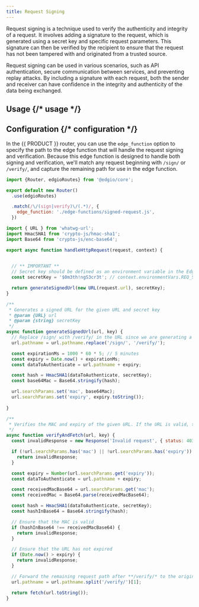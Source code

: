 ```yaml
---
title: Request Signing
---
```


Request signing is a technique used to verify the authenticity and integrity of a request. It involves adding a signature to the request, which is generated using a secret key and specific request parameters. This signature can then be verified by the recipient to ensure that the request has not been tampered with and originated from a trusted source.

Request signing can be used in various scenarios, such as API authentication, secure communication between services, and preventing replay attacks. By including a signature with each request, both the sender and receiver can have confidence in the integrity and authenticity of the data being exchanged.

## Usage {/* usage */}



## Configuration {/* configuration */}

In the {{ PRODUCT }} router, you can use the `edge_function` option to specify the path to the edge function that will handle the request signing and verification. Because this edge function is designed to handle both signing and verification, we'll match any request beginning with `/sign/` or `/verify/`, and capture the remaining path for use in the edge function.

```js filename="routes.js"
import {Router, edgioRoutes} from '@edgio/core';

export default new Router()
  .use(edgioRoutes)

  .match(/\/(sign|verify)\/(.*)/, {
    edge_function: './edge-functions/signed-request.js',
  })
```

```js filename="edge-functions/signed-request.js"
import { URL } from 'whatwg-url';
import HmacSHA1 from 'crypto-js/hmac-sha1';
import Base64 from 'crypto-js/enc-base64';

export async function handleHttpRequest(request, context) {
  

  // ** IMPORTANT **
  // Secret key should be defined as an environment variable in the Edgio console
  const secretKey = '$0m3th!ngS3cr3t'; // context.environmentVars.REQ_SIGNING_SECRET_KEY;

  return generateSignedUrl(new URL(request.url), secretKey);
}

/**
 * Generates a signed URL for the given URL and secret key
 * @param {URL} url
 * @param {string} secretKey
 */
async function generateSignedUrl(url, key) {
  // Replace /sign/ with /verify/ in the URL since we are generating a signed URL for verification
  url.pathname = url.pathname.replace('/sign/', '/verify/');

  const expirationMs = 1000 * 60 * 5; // 5 minutes
  const expiry = Date.now() + expirationMs;
  const dataToAuthenticate = url.pathname + expiry;

  const hash = HmacSHA1(dataToAuthenticate, secretKey);
  const base64Mac = Base64.stringify(hash);

  url.searchParams.set('mac', base64Mac);
  url.searchParams.set('expiry', expiry.toString());
  
}

/** 
 * Verifies the MAC and expiry of the given URL. If the URL is valid, the request is forwarded to the origin.
 */
async function verifyAndFetch(url, key) {
  const invalidResponse = new Response('Invalid request', { status: 403 });

  if (!url.searchParams.has('mac') || !url.searchParams.has('expiry')) {
    return invalidResponse;
  }

  const expiry = Number(url.searchParams.get('expiry'));
  const dataToAuthenticate = url.pathname + expiry;

  const receivedMacBase64 = url.searchParams.get('mac');
  const receivedMac = Base64.parse(receivedMacBase64);

  const hash = HmacSHA1(dataToAuthenticate, secretKey);
  const hashInBase64 = Base64.stringify(hash);

  // Ensure that the MAC is valid
  if (hashInBase64 !== receivedMacBase64) {
    return invalidResponse;
  }

  // Ensure that the URL has not expired
  if (Date.now() > expiry) {
    return invalidResponse;
  }

  // Forward the remaining request path after **/verify/* to the origin
  url.pathname = url.pathname.split('/verify/')[1];

  return fetch(url.toString());
}
```

